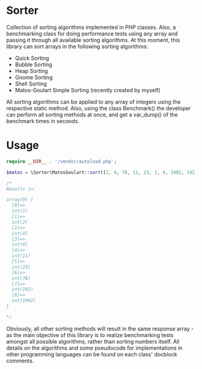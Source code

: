 # Sorter

Collection of sorting algorithms implemented in PHP classes. Also, a benchmarking class for doing performance tests using any array and passing it through all available sorting algorithms. At this moment, this library can sort arrays in the following sorting algorithms:

* Quick Sorting
* Bubble Sorting
* Heap Sorting
* Gnome Sorting
* Shell Sorting
* Matos-Goulart Simple Sorting (recently created by myself)

All sorting algorithms can be applied to any array of integers using the respective static method. Also, using the class Benchmark() the developer can perform all sorting methods at once, and get a var_dump() of the benchmark times in seconds.

# Usage

```php
require __DIR__ . '/vendor/autoload.php';

$matos = \Sorter\MatosGoulart::sort([2, 6, 78, 11, 23, 1, 4, 1902, 192]);

/*
Results in:

array(9) {
  [0]=>
  int(1)
  [1]=>
  int(2)
  [2]=>
  int(4)
  [3]=>
  int(6)
  [4]=>
  int(11)
  [5]=>
  int(23)
  [6]=>
  int(78)
  [7]=>
  int(192)
  [8]=>
  int(1902)
}

*/
```
Obviously, all other sorting methods will result in the same response array - as the main objective of this library is to realize benchmarking tests amongst all possible algorithms, rather than sorting numbers itself. All details on the algorithms and some pseudocode for implementations in other programming languages can be found on each class' docblock comments.